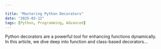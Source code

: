 ```yaml
---

title: "Mastering Python Decorators"
date: "2025-03-12"
tags: [Python, Programming, Advanced]
---
```


Python decorators are a powerful tool for enhancing functions dynamically. In this article, we dive deep into function and class-based decorators...
